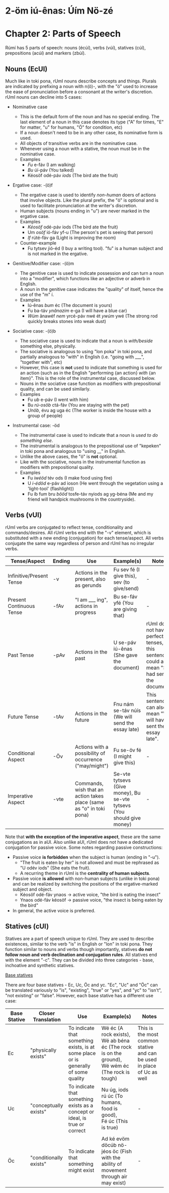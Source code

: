# 2-öm iú-ênas: Úím Nö-zé
# Chapter 2: Parts of Speech

Rúmí has 5 parts of speech: nouns (écúí), verbs (vúí), statives (cúí), prepositions (acúí) and markers (zbúí). 

## Nouns (EcUI)

Much like in toki pona, rUmI nouns describe concepts and things. Plurals are indicated by prefixing a noun with n(ö)-, with the "ö" used to increase the ease of pronunciation before a consonant at the writer's discretion.
rUmI nouns can decline into 5 cases:

* Nominative case
  * This is the default form of the noun and has no special ending. The last element of a noun in this case denotes its type ("A" for times, "E" for matter, "u" for humans, "Ö" for condition, etc)
  * If a noun doesn't need to be in any other case, its nominative form is used.
  * All objects of transitive verbs are in the nominative case.
  * Whenever using a noun with a stative, the noun must be in the nominative case.
  * Examples
    * *Fu* e-fáv (I am walking)
    * *Bu* úí-páv (You talked)
    * Kéosöf odé-páv *iods* (The bird ate the fruit)

* Ergative case: -(ö)f
  * The ergative case is used to identify *non-human* doers of actions that involve objects. Like the plural prefix, the "ö" is optional and is used to facilitate pronunciation at the writer's discretion. 
  * Human subjects (nouns ending in "u") are never marked in the ergative case.
  * Examples
    * *Kéosöf* odé-páv iods (The bird ate the fruit)
    * Um *osöf* ió-fáv yf-u (The person's pet is seeing that person)
    * *If* rúté-fáv ga (Light is improving the room)
  * Counter-example
    * Fu tytsev jió-éd (I buy a writing tool). "fu" is a human subject and is not marked in the ergative.

* Genitive/Modifier case: -(ö)m
  * The genitive case is used to indicate possession and can turn a noun into a "modifier", which functions like an adjective or adverb in English.
  * A noun in the genitive case indicates the "quality" of itself, hence the use of the "m" í.
  * Examples
    * Iú-ênas *bum* éc (The document is yours)
    * Fu ba-táv *ynânazim* e-ga (I will have a blue car)
    * *Wúm* ânawéf *nem* yrcé-páv nwé ét *ywúm* ywé (The strong rod quickly breaks stones into weak dust)

* Sociative case: -(ö)b
   * The sociative case is used to indicate that a noun is *with/beside* something else, physically.
   * The sociative is analogous to using "lon poka" in toki pona, and partially analogous to "with" in English (i.e. "going with ___", "together with", etc)
   * However, this case is **not** used to indicate that something is used for an action (such as in the English "performing {an action} *with* {an item}". This is the role of the instrumental case, discussed below.
   * Nouns in the sociative case function as modifiers with prepositional quality, and can be used similarly.
   * Examples
     * Fu *ub* e-páv (I went with him)
     * Bu *rú-osöb* ctá-fáv (You are staying with the pet)
     * *Unöb*, évu ag uga éc (The worker is inside the house with a group of people)
 
* Instrumental case: -öd
   * The instrumental case is used to indicate that a noun is *used to do something else*.
   * The instrumental is analogous to the prepositional use of "kepeken" in toki pona and analogous to "using __" in English.
   * Unlike the above cases, the "ö" is **not** optional.
   * Like with the sociative, nouns in the instrumental function as modifiers with prepositional quality.
   * Examples
     * Fu *iwéöd* tév ods (I make food using fire)
     * U *i-édöd* e-páv ad ioson (He went through the vegetation using a 'light-tool' (flashlight))
     * Fu íb fum bru *bôöd* tosfe-táv nyiods ag yg-béna (Me and my friend will handpick mushrooms in the countryside).
    
 ## Verbs (vUI)

rUmI verbs are conjugated to reflect tense, conditionality and commands/desires. All rUmI verbs end with the "-v" element, which is substituted with a new ending (conjugation) for each tense/aspect. All verbs conjugate the same way regardless of person and rUmI has no irregular verbs.

|Tense/Aspect|Ending|Use|Example(s)|Notes|
|-------|-------|---|-------------|-|
|Infinitive/Present Tense|-v|Actions in the present, also as gerunds|Fu sev fé (I give this), sev (to give/send)|-|
|Present Continuous Tense|-fAv|"I am ___ ing", actions in progress|Bu se-fáv yfé (You are giving that)|-|
|Past Tense|-pAv|Actions in the past|U se-páv iú-ênas (She gave the document)|rUmI does not have perfect tenses, so this sentence could also mean "She had sent the document"| 
|Future Tense|-tAv|Actions in the future|Fnu nám se-táv núís (We will send the essay late)|This sentence can also mean "We will have sent the essay late".|
|Conditional Aspect|-Öv|Actions with a possibility of occurrence ("may/might")|Fu se-öv fé (I might give this)|-|
|Imperative Aspect|-vte|Commands, wish that an action takes place (same as "o" in toki pona)| Se-vte tytsevs (Give money), Bu se-vte tytsevs (You should give money)|-|

Note that **with the exception of the imperative aspect**, these are the same conjugations as in aUI. Also unlike aUI, rUmI does not have a dedicated conjugation for passive voice. Some notes regarding passive constructions:
* Passive voice **is forbidden** when the subject is human (ending in "-u").
  * "The fruit is eaten by her" is not allowed and must be rephrased as "U odév iods" (She eats the fruit).
  * A recurring theme in rUmI is the **centrality of human subjects**.
* Passive voice **is allowed** with non-human subjects (unlike in toki pona) and can be realized by switching the positions of the ergative-marked subject and object.
  * Kéosöf odé-fáv ynaos -> active voice, "the bird is eating the insect"
  * Ynaos odé-fáv kéosöf -> passive voice, "the insect is being eaten by the bird"
* In general, the active voice is preferred.

 ## Statives (cUI)

Statives are a part of speech unique to rUmI. They are used to describe existences, similar to the verb "is" in English or "lon" in toki pona. They function similar to nouns and verbs though importantly, statives **do not follow noun and verb declination and conjugation rules**. All statives end with the element "-c". They can be divided into three categories - base, inchoative and synthetic statives.

<ins> Base statives </ins>

There are four base statives - Ec, Uc, Öc and yc. "Ec", "Uc" and "Öc" can be translated variously to "is", "existing", "true" or "yes", and "yc" to "isn't", "not existing" or "false". However, each base stative has a different use case:

|Base Stative|Closer Translation|Use|Example(s)|Notes|
|-------|-------|---|-------------|-|
|Ec|"physically exists"|To indicate that something exists, is at some place or is generally of some quality|Wé éc (A rock exists),<br> Wé ab béna éc (The rock is on the ground),<br> Wé wém éc (The rock is tough)|This is the most common stative and can be used in place of Uc as well|
|Uc|"conceptually exists"|To indicate that something exists as a concept or ideal, is true or correct|Nu úg, iods rú úc (To humans, food is good), <br> Fé úc (This is true)|-|
|Öc|"conditionally exists"|To indicate that something might exist|Ad ké evöm döcúb nö-jéos öc (Fish with the ability of movement through air may exist)|-|













